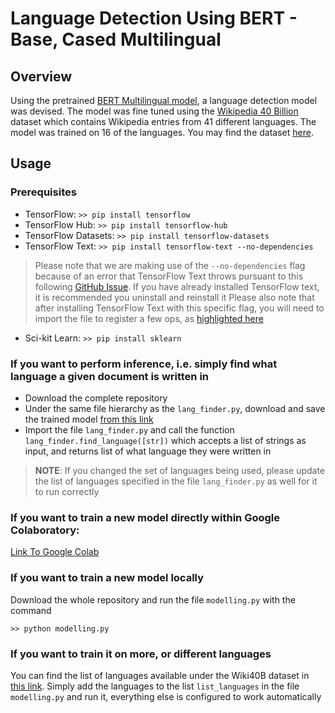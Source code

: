 # Language Detection Using BERT - Base, Cased Multilingual

## Overview
Using the pretrained [BERT Multilingual model](https://tfhub.dev/tensorflow/bert_multi_cased_L-12_H-768_A-12/4), a language detection model was devised. The model was fine tuned using the [Wikipedia 40 Billion](https://research.google/pubs/pub49029/) dataset which contains Wikipedia entries from 41 different languages. The model was trained on 16 of the languages. You may find the dataset [here](https://www.tensorflow.org/datasets/catalog/wiki40b).

## Usage

### Prerequisites
* TensorFlow: ```>> pip install tensorflow```
* TensorFlow Hub: ```>> pip install tensorflow-hub```
* TensorFlow Datasets: ```>> pip install tensorflow-datasets```
* TensorFlow Text: ```>> pip install tensorflow-text --no-dependencies ```

> Please note that we are making use of the ```--no-dependencies``` flag because of an error that TensorFlow Text throws pursuant to this following [GitHub Issue](https://github.com/tensorflow/text/issues/200). If you have already installed TensorFlow text, it is recommended you uninstall and reinstall it
> Please also note that after installing TensorFlow Text with this specific flag, you will need to import the file to register a few ops, as [highlighted here](https://github.com/tensorflow/text/issues/200#issuecomment-780998374)

* Sci-kit Learn: ```>> pip install sklearn```

### If you want to perform inference, i.e. simply find what language a given document is written in

* Download the complete repository
* Under the same file hierarchy as the ```lang_finder.py```, download and save the trained model [from this link](https://drive.google.com/drive/folders/1iqByvdbmDkUj-CX8QiVm3IfFLbvuyhvO?usp=sharing)
* Import the file ```lang_finder.py``` and call the function ```lang_finder.find_language([str])``` which accepts a list of strings as input, and returns list of what language they were written in

> **NOTE**: If you changed the set of languages being used, please update the list of languages specified in the file ```lang_finder.py``` as well for it to run correctly

### If you want to train a new model directly within Google Colaboratory:

[Link To Google Colab](https://colab.research.google.com/drive/1kvbc9xU0FLxj6jRn70rzmF6iMn4iOFGY?usp=sharing)

### If you want to train a new model locally

Download the whole repository and run the file ```modelling.py``` with the command
```python3
>> python modelling.py
```

### If you want to train it on more, or different languages

You can find the list of languages available under the Wiki40B dataset in [this link](https://www.tensorflow.org/datasets/catalog/wiki40b). Simply add the languages to the list ```list_languages``` in the file ```modelling.py``` and run it, everything else is configured to work automatically
